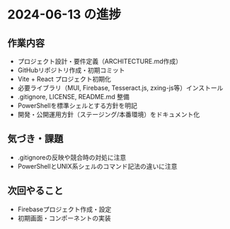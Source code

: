 # 2024-06-13 の進捗

## 作業内容
- プロジェクト設計・要件定義（ARCHITECTURE.md作成）
- GitHubリポジトリ作成・初期コミット
- Vite + React プロジェクト初期化
- 必要ライブラリ（MUI, Firebase, Tesseract.js, zxing-js等）インストール
- .gitignore, LICENSE, README.md 整備
- PowerShellを標準シェルとする方針を明記
- 開発・公開運用方針（ステージング/本番環境）をドキュメント化

## 気づき・課題
- .gitignoreの反映や競合時の対処に注意
- PowerShellとUNIX系シェルのコマンド記法の違いに注意

## 次回やること
- Firebaseプロジェクト作成・設定
- 初期画面・コンポーネントの実装 